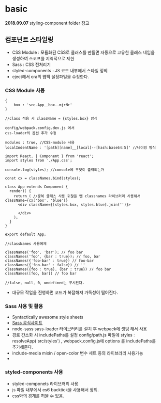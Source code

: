# basic 

**2018.09.07**
styling-component folder 참고

## 컴포넌트 스타일링
- CSS Module : 모듈화된 CSS로 클래스를 만들면 자동으로 고유한 클래스 네임을 생성하여 스코프를 지역적으로 제한
- Sass : CSS 전처리기
- styled-components : JS 코드 내부에서 스타일 정의
- eject해서 cra의 웹팩 설정파일을 수정한다.

### CSS Module 사용
~~~
{
    box : 'src-App__box--mjrNr'
}

//class 적용 시 className = {styles.box} 방식

config/webpack.config.dev.js 에서 
css-loader의 옵션 추가 수정

modules : true, //CSS-module 사용
localIndentName : '[path][name]__[local]--[hash:base64:5]' //네이밍 방식

import React, { Component } from 'react';
import styles from './App.css';

console.log(styles); //console에 무엇이 출력되는가

const cx = classNames.bind(styles);

class App extends Component {
  render() {
    return ( //중복 클래스 사용 귀찮을 땐 classnames 라이브러리 사용해서 className={cx('box', 'blue')}
      <div className={[styles.box, styles.blue].join('')}>
        
      </div>
    );
  }
}

export default App;

//classNames 사용예제

classNames('foo', 'bar'); // foo bar
classNames('foo', {bar : true}); // foo, bar
classNames({'foo-bar' : true}) // foo-bar
classNames({'foo-bar' : false}) // '' 
classNames({foo : true}, {bar : true}) // foo bar
classNames([foo, bar]) // foo bar

//false, null, 0, undefined는 무시된다.
~~~
- 대규모 작업을 진행하면 코드가 복잡해져 가독성이 떨어진다.

### Sass 사용 및 활용
- Syntactically awesome style sheets
- [Sass 공식사이트](https://sass-guidelin.es/ko/)
- node-sass sass-loader 라이브러리를 설치 후 webpack에 셋팅 해서 사용 
- 경로 간소화 시 includePaths를 설정 config/path.js 파일에 
styles : resolveApp('src/styles') , webpack.config.js에 
options 를 includePaths를 추가해준다.
- include-media mixin / open-color 변수 세트 등의 라이브러리 사용가능 
- 

### styled-components 사용
- styled-componets 라이브러리 사용 
- js 파일 내부에서 es6 backtick을 사용해서 정의. 
- css와의 경계를 허물 수 있음.